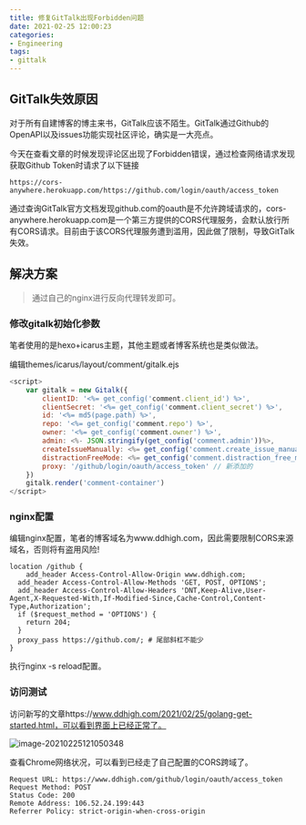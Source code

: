 ```yaml
---
title: 修复GitTalk出现Forbidden问题
date: 2021-02-25 12:00:23
categories:
- Engineering
tags:
- gittalk
---
```


## GitTalk失效原因

对于所有自建博客的博主来书，GitTalk应该不陌生。GitTalk通过Github的OpenAPI以及issues功能实现社区评论，确实是一大亮点。

今天在查看文章的时候发现评论区出现了Forbidden错误，通过检查网络请求发现获取Github Token时请求了以下链接

```
https://cors-anywhere.herokuapp.com/https://github.com/login/oauth/access_token
```

通过查询GitTalk官方文档发现github.com的oauth是不允许跨域请求的，cors-anywhere.herokuapp.com是一个第三方提供的CORS代理服务，会默认放行所有CORS请求。目前由于该CORS代理服务遭到滥用，因此做了限制，导致GitTalk失效。

## 解决方案

> 通过自己的nginx进行反向代理转发即可。

### 修改gitalk初始化参数

笔者使用的是hexo+icarus主题，其他主题或者博客系统也是类似做法。

编辑themes/icarus/layout/comment/gitalk.ejs

```javascript
<script>
    var gitalk = new Gitalk({
        clientID: '<%= get_config('comment.client_id') %>',
        clientSecret: '<%= get_config('comment.client_secret') %>',
        id: '<%= md5(page.path) %>',
        repo: '<%= get_config('comment.repo') %>',
        owner: '<%= get_config('comment.owner') %>',
        admin: <%- JSON.stringify(get_config('comment.admin'))%>,
        createIssueManually: <%= get_config('comment.create_issue_manually', false) %>,
        distractionFreeMode: <%= get_config('comment.distraction_free_mode', false) %>,
        proxy: '/github/login/oauth/access_token' // 新添加的
    })
    gitalk.render('comment-container')
</script>
```

### nginx配置

编辑nginx配置，笔者的博客域名为www.ddhigh.com，因此需要限制CORS来源域名，否则将有盗用风险!

```nginx
location /github {
	add_header Access-Control-Allow-Origin www.ddhigh.com;
  add_header Access-Control-Allow-Methods 'GET, POST, OPTIONS';
  add_header Access-Control-Allow-Headers 'DNT,Keep-Alive,User-Agent,X-Requested-With,If-Modified-Since,Cache-Control,Content-Type,Authorization';
  if ($request_method = 'OPTIONS') {
  	return 204;
  }
  proxy_pass https://github.com/; # 尾部斜杠不能少
}
```

执行nginx -s reload配置。

### 访问测试

访问新写的文章https://www.ddhigh.com/2021/02/25/golang-get-started.html，可以看到界面上已经正常了。

![image-20210225121050348](https://static.ddhigh.com/blog/2021-02-25-121050-2.png)

查看Chrome网络状况，可以看到已经走了自己配置的CORS跨域了。

```
Request URL: https://www.ddhigh.com/github/login/oauth/access_token
Request Method: POST
Status Code: 200 
Remote Address: 106.52.24.199:443
Referrer Policy: strict-origin-when-cross-origin
```

